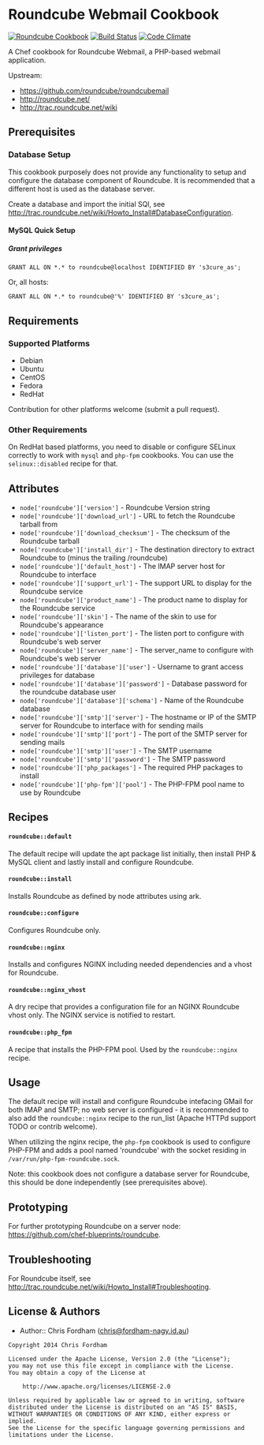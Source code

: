 Roundcube Webmail Cookbook
==========================

[![Roundcube Cookbook](http://img.shields.io/badge/cookbook-roundcube%20v0.2.0-green.svg)](https://github.com/xhost-cookbooks/roundcube)
[![Build Status](https://travis-ci.org/xhost-cookbooks/roundcube.svg)](https://travis-ci.org/xhost-cookbooks/roundcube)
[![Code Climate](https://codeclimate.com/github/xhost-cookbooks/system.png)](https://codeclimate.com/github/xhost-cookbooks/roundcube)

A Chef cookbook for Roundcube Webmail, a PHP-based webmail application.

Upstream:
- https://github.com/roundcube/roundcubemail
- http://roundcube.net/
- http://trac.roundcube.net/wiki

Prerequisites
-------------

### Database Setup
This cookbook purposely does not provide any functionality to setup and configure the database component of Roundcube. It is recommended that a different host is used as the database server.

Create a database and import the initial SQl, see http://trac.roundcube.net/wiki/Howto_Install#DatabaseConfiguration.

#### MySQL Quick Setup

##### Grant privileges

```
GRANT ALL ON *.* to roundcube@localhost IDENTIFIED BY 's3cure_as';
```
Or, all hosts:
```
GRANT ALL ON *.* to roundcube@'%' IDENTIFIED BY 's3cure_as';
```

Requirements
------------
### Supported Platforms

 * Debian
 * Ubuntu
 * CentOS
 * Fedora
 * RedHat

Contribution for other platforms welcome (submit a pull request).

### Other Requirements

On RedHat based platforms, you need to disable or configure SELinux correctly to work with `mysql` and `php-fpm` cookbooks. You can use the `selinux::disabled` recipe for that.

Attributes
----------

 * `node['roundcube']['version']` - Roundcube Version string
 * `node['roundcube']['download_url']` - URL to fetch the Roundcube tarball from
 * `node['roundcube']['download_checksum']` - The checksum of the Roundcube tarball
 * `node['roundcube']['install_dir']` - The destination directory to extract Roundcube to (minus the trailing /roundcube)
 * `node['roundcube']['default_host']` - The IMAP server host for Roundcube to interface
 * `node['roundcube']['support_url']` - The support URL to display for the Roundcube service
 * `node['roundcube']['product_name']` - The product name to display for the Roundcube service
 * `node['roundcube']['skin']` - The name of the skin to use for Roundcube's appearance
 * `node['roundcube']['listen_port']` - The listen port to configure with Roundcube's web server
 * `node['roundcube']['server_name']` - The server_name to configure with Roundcube's web server
 * `node['roundcube']['database']['user']` - Username to grant access privileges for database
 * `node['roundcube']['database']['password']` - Database password for the roundcube database user
 * `node['roundcube']['database']['schema']` - Name of the Roundcube database
 * `node['roundcube']['smtp']['server']` - The hostname or IP of the SMTP server for Roundcube to interface with for sending mails
 * `node['roundcube']['smtp']['port']` - The port of the SMTP server for sending mails
 * `node['roundcube']['smtp']['user']` - The SMTP username
 * `node['roundcube']['smtp']['password']` - The SMTP password
 * `node['roundcube']['php_packages']` - The required PHP packages to install
 * `node['roundcube']['php-fpm']['pool']` - The PHP-FPM pool name to use by Roundcube

Recipes
-------
#### `roundcube::default`
The default recipe will update the apt package list initially, then install PHP & MySQL client and lastly install and configure Roundcube.

#### `roundcube::install`
Installs Roundcube as defined by node attributes using ark.

#### `roundcube::configure`
Configures Roundcube only.

#### `roundcube::nginx`
Installs and configures NGINX including needed dependencies and a vhost for Roundcube.

#### `roundcube::nginx_vhost`
A dry recipe that provides a configuration file for an NGINX Roundcube vhost only. The NGINX service is notified to restart.

#### `roundcube::php_fpm`
A recipe that installs the PHP-FPM pool. Used by the `roundcube::nginx` recipe.

Usage
-----
The default recipe will install and configure Roundcube intefacing GMail for both IMAP and SMTP; no web server is configured - it is recommended to also add the `roundcube::nginx` recipe to the run_list (Apache HTTPd support TODO or contrib welcome).

When utilizing the nginx recipe, the `php-fpm` cookbook is used to configure PHP-FPM and adds a pool named 'roundcube' with the socket residing in `/var/run/php-fpm-roundcube.sock`.

Note: this cookbook does not configure a database server for Roundcube, this should be done independently (see prerequisites above).

Prototyping
-----------
For further prototyping Roundcube on a server node: https://github.com/chef-blueprints/roundcube.

Troubleshooting
---------------

For Roundcube itself, see http://trac.roundcube.net/wiki/Howto_Install#Troubleshooting.

License & Authors
-----------------
- Author:: Chris Fordham (<chris@fordham-nagy.id.au>)

```text
Copyright 2014 Chris Fordham

Licensed under the Apache License, Version 2.0 (the "License");
you may not use this file except in compliance with the License.
You may obtain a copy of the License at

    http://www.apache.org/licenses/LICENSE-2.0

Unless required by applicable law or agreed to in writing, software
distributed under the License is distributed on an "AS IS" BASIS,
WITHOUT WARRANTIES OR CONDITIONS OF ANY KIND, either express or implied.
See the License for the specific language governing permissions and
limitations under the License.
```
